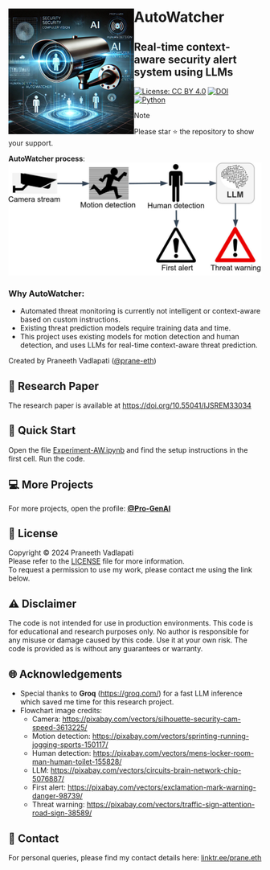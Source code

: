 <!-- Copyright (c) 2024 Praneeth Vadlapati -->

# <img src="./files/logo_small.jpg" align="left" width="250" alt="AutoWatcher" /> AutoWatcher

## Real-time context-aware security alert system using LLMs

[![License: CC BY 4.0](https://img.shields.io/badge/License-CC_BY_4.0-darkgreen.svg?style=for-the-badge)](./LICENSE.md)
[![DOI](https://img.shields.io/badge/DOI-10.55041/IJSREM33034-darkgreen?style=for-the-badge)](https://doi.org/10.55041/IJSREM33034)
[![Python](https://img.shields.io/badge/Python-3776AB?style=for-the-badge&logo=python&logoColor=ffdd54)](https://www.python.org/)

> [!NOTE]
> Please star :star: the repository to show your support. <br>

<!-- Workflow images -->
**AutoWatcher process**: <br>
<img src="./files/AW_flow.jpg" alt="AutoWatcher flow" width="600">

### Why AutoWatcher:
- Automated threat monitoring is currently not intelligent or
	context-aware based on custom instructions.
- Existing threat prediction models require training data and time.
- This project uses existing models for motion detection and human detection,
	and uses LLMs for real-time context-aware threat prediction.


Created by Praneeth Vadlapati ([@prane-eth](https://github.com/prane-eth))


## :page_facing_up: Research Paper
The research paper is available at https://doi.org/10.55041/IJSREM33034 <br>


## :rocket: Quick Start
Open the file [Experiment-AW.ipynb](Experiment-AW.ipynb)
	and find the setup instructions in the first cell.
Run the code. <br>


## :computer: More Projects
For more projects, open the profile: **[@Pro-GenAI](https://github.com/Pro-GenAI)** <br>


## :identification_card: License
Copyright &copy; 2024 Praneeth Vadlapati <br>
Please refer to the [LICENSE](./LICENSE.md) file for more information. <br>
To request a permission to use my work, please contact me using the link below.


## :warning: Disclaimer
The code is not intended for use in production environments.
This code is for educational and research purposes only.
No author is responsible for any misuse or damage caused by this code.
Use it at your own risk. The code is provided as is without any guarantees or warranty.


## :globe_with_meridians: Acknowledgements
- Special thanks to **Groq** (https://groq.com/) for a fast LLM inference which saved me time for this research project.
- Flowchart image credits:
	- Camera: https://pixabay.com/vectors/silhouette-security-cam-speed-3613225/
	- Motion detection: https://pixabay.com/vectors/sprinting-running-jogging-sports-150117/
	- Human detection: https://pixabay.com/vectors/mens-locker-room-man-human-toilet-155828/
	- LLM: https://pixabay.com/vectors/circuits-brain-network-chip-5076887/
	- First alert: https://pixabay.com/vectors/exclamation-mark-warning-danger-98739/
	- Threat warning: https://pixabay.com/vectors/traffic-sign-attention-road-sign-38589/


## :email: Contact
For personal queries, please find my contact details here: [linktr.ee/prane.eth](https://linktr.ee/prane.eth)

